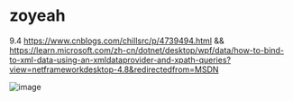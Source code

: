 # zoyeah

9.4
https://www.cnblogs.com/chillsrc/p/4739494.html &&
https://learn.microsoft.com/zh-cn/dotnet/desktop/wpf/data/how-to-bind-to-xml-data-using-an-xmldataprovider-and-xpath-queries?view=netframeworkdesktop-4.8&redirectedfrom=MSDN

![image](https://github.com/TongLiu1006/zoyeah/assets/61133409/760d1893-850e-47ad-b532-332266bb7732)
